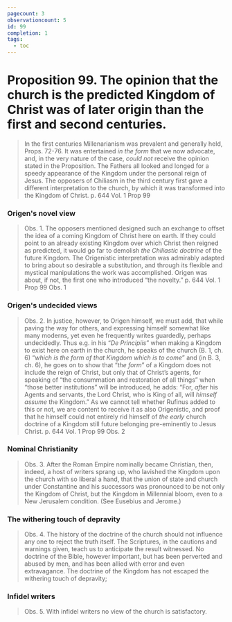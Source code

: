 ```yaml
---
pagecount: 3
observationcount: 5
id: 99
completion: 1
tags:
  - toc
---
```

# Proposition 99. The opinion that the church is the predicted Kingdom of Christ was of later origin than the first and second centuries.

>In the first centuries Millenarianism was prevalent and generally held, Props. 72-76. It was entertained *in the form* that we now advocate, and, in the very nature of the case, *could not* receive the opinion stated in the Proposition. The Fathers all looked and longed for a speedy appearance of the Kingdom under the personal reign of Jesus. The opposers of Chiliasm in the third century first gave a different interpretation to the church, by which it was transformed into the Kingdom of Christ.
>p. 644 Vol. 1 Prop 99
### Origen's novel view
>Obs. 1. The opposers mentioned designed such an exchange to offset the idea of a coming Kingdom of Christ here on earth. If they could point to an already existing Kingdom over which Christ then reigned as predicted, it would go far to demolish *the Chiliastic doctrine* of the future Kingdom. The Origenistic interpretation was admirably adapted to bring about so desirable a substitution, and through its flexible and mystical manipulations the work was accomplished. Origen was about, if not, the first one who introduced “the novelty.”
>p. 644 Vol. 1 Prop 99 Obs. 1
### Origen's undecided views
>Obs. 2. In justice, however, to Origen himself, we must add, that while paving the way for others, and expressing himself somewhat like many moderns, yet even he frequently writes guardedly, perhaps undecidedly. Thus e.g. in his “*De Principiis*” when making a Kingdom to exist here on earth in the church, he speaks of the church (B. 1, ch. 6) “*which is the form of that Kingdom which is to come*” and (in B. 3, ch. 6), he goes on to show that “*the form*” of a Kingdom does not include the reign of Christ, but only that of Christ’s agents, for speaking of “the consummation and restoration of all things” when “those better institutions” will be introduced, he adds: “For, *after* his Agents and servants, the Lord Christ, who is King of all, will *himself assume* the Kingdom.” As we cannot tell whether Rufinus added to this or not, we are content to receive it as also Origenistic, and proof that he himself could not entirely rid himself of *the early* church doctrine of a Kingdom still future belonging pre-eminently to Jesus Christ.
>p. 644 Vol. 1 Prop 99 Obs. 2
### Nominal Christianity
>Obs. 3. After the Roman Empire nominally became Christian, then, indeed, a host of writers sprang up, who lavished the Kingdom upon the church with so liberal a hand, that the union of state and church under Constantine and his successors was pronounced to be not only the Kingdom of Christ, but the Kingdom in Millennial bloom, even to a New Jerusalem condition. (See Eusebius and Jerome.)
### The withering touch of depravity
>Obs. 4. The history of the doctrine of the church should not influence any one to reject the truth itself. The Scriptures, in the cautions and warnings given, teach us to anticipate the result witnessed. No doctrine of the Bible, however important, but has been perverted and abused by men, and has been allied with error and even extravagance. The doctrine of the Kingdom has not escaped the withering touch of depravity;
### Infidel writers
>Obs. 5. With infidel writers no view of the church is satisfactory.

